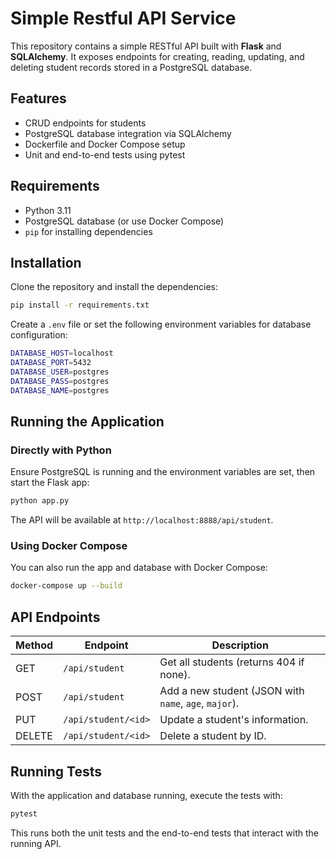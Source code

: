 # Simple Restful API Service

This repository contains a simple RESTful API built with **Flask** and **SQLAlchemy**. It exposes endpoints for creating, reading, updating, and deleting student records stored in a PostgreSQL database.

## Features
- CRUD endpoints for students
- PostgreSQL database integration via SQLAlchemy
- Dockerfile and Docker Compose setup
- Unit and end-to-end tests using pytest

## Requirements
- Python 3.11
- PostgreSQL database (or use Docker Compose)
- `pip` for installing dependencies

## Installation
Clone the repository and install the dependencies:

```bash
pip install -r requirements.txt
```

Create a `.env` file or set the following environment variables for database configuration:

```bash
DATABASE_HOST=localhost
DATABASE_PORT=5432
DATABASE_USER=postgres
DATABASE_PASS=postgres
DATABASE_NAME=postgres
```

## Running the Application

### Directly with Python
Ensure PostgreSQL is running and the environment variables are set, then start the Flask app:

```bash
python app.py
```

The API will be available at `http://localhost:8888/api/student`.

### Using Docker Compose
You can also run the app and database with Docker Compose:

```bash
docker-compose up --build
```

## API Endpoints

| Method | Endpoint | Description |
| ------ | -------- | ----------- |
| GET | `/api/student` | Get all students (returns 404 if none). |
| POST | `/api/student` | Add a new student (JSON with `name`, `age`, `major`). |
| PUT | `/api/student/<id>` | Update a student's information. |
| DELETE | `/api/student/<id>` | Delete a student by ID. |

## Running Tests
With the application and database running, execute the tests with:

```bash
pytest
```

This runs both the unit tests and the end-to-end tests that interact with the running API.

